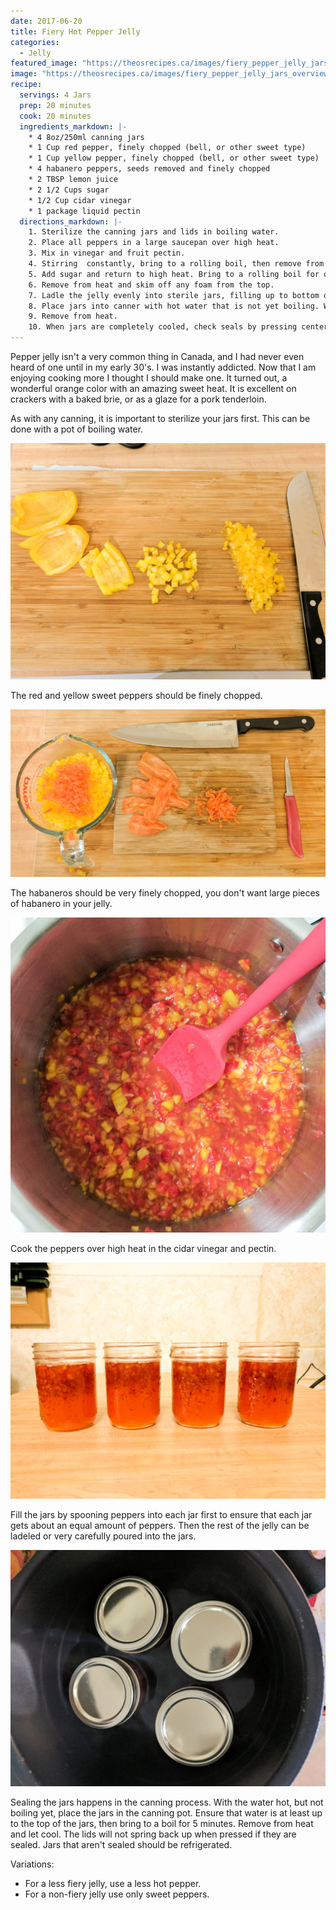 ```yaml
---
date: 2017-06-20
title: Fiery Hot Pepper Jelly
categories:
  - Jelly
featured_image: "https://theosrecipes.ca/images/fiery_pepper_jelly_jars_overview.jpg"
image: "https://theosrecipes.ca/images/fiery_pepper_jelly_jars_overview.jpg"
recipe:
  servings: 4 Jars
  prep: 20 minutes
  cook: 20 minutes
  ingredients_markdown: |-
    * 4 8oz/250ml canning jars
    * 1 Cup red pepper, finely chopped (bell, or other sweet type)
    * 1 Cup yellow pepper, finely chopped (bell, or other sweet type)
    * 4 habanero peppers, seeds removed and finely chopped
    * 2 TBSP lemon juice
    * 2 1/2 Cups sugar
    * 1/2 Cup cidar vinegar
    * 1 package liquid pectin
  directions_markdown: |-
    1. Sterilize the canning jars and lids in boiling water.
    2. Place all peppers in a large saucepan over high heat.
    3. Mix in vinegar and fruit pectin.
    4. Stirring  constantly, bring to a rolling boil, then remove from heat.
    5. Add sugar and return to high heat. Bring to a rolling boil for one minute.
    6. Remove from heat and skim off any foam from the top.
    7. Ladle the jelly evenly into sterile jars, filling up to bottom of the threaded area. Add flat lids and screw on screw bands tight.
    8. Place jars into canner with hot water that is not yet boiling. Water should completly cover the jars. Cook on high heat to a boil, continuing to boil for 5 minutes.
    9. Remove from heat.
    10. When jars are completely cooled, check seals by pressing centers of lids with your finger. If the lids pop back up afterwards, they are not sealed, and will need to be used first and/or refrigerated.
---
```

Pepper jelly isn't a very common thing in Canada, and I had never even heard of one until in my early 30's. I was instantly addicted. Now that I am enjoying cooking more I thought I should make one. It turned out, a wonderful orange color with an amazing sweet heat. It is excellent on crackers with a baked brie, or as a glaze for a pork tenderloin.

As with any canning, it is important to sterilize your jars first. This can be done with a pot of boiling water.

![Yellow Peppers](/images/fiery_pepper_jelly_yellow_peppers.jpg)

The red and yellow sweet peppers should be finely chopped.

![Habaneros](/images/fiery_pepper_jelly_habanero_peppers_with_other_peppers.jpg)

The habaneros should be very finely chopped, you don't want large pieces of habanero in your jelly.

![Cooking Peppers](/images/fiery_pepper_jelly_cooking_peppers_5.jpg)

Cook the peppers over high heat in the cidar vinegar and pectin.

![Filling Jars](/images/fiery_pepper_jelly_jars_front_straight.jpg)

Fill the jars by spooning peppers into each jar first to ensure that each jar gets about an equal amount of peppers. Then the rest of the jelly can be ladeled or very carefully poured into the jars.

![Sealing Jars](/images/fiery_pepper_jelly_jars_canning.jpg)

Sealing the jars happens in the canning process. With the water hot, but not boiling yet, place the jars in the canning pot. Ensure that water is at least up to the top of the jars, then bring to a boil for 5 minutes. Remove from heat and let cool. The lids will not spring back up when pressed if they are sealed. Jars that aren't sealed should be refrigerated. 

Variations:

*	For a less fiery jelly, use a less hot pepper.
*	For a non-fiery jelly use only sweet peppers.

